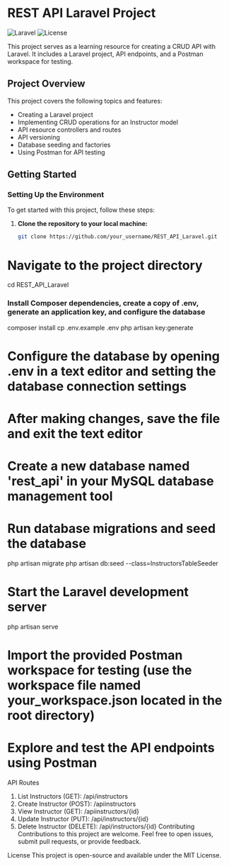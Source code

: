 # REST API Laravel Project

![Laravel](https://img.shields.io/badge/Laravel-8.x-red)
![License](https://img.shields.io/github/license/alaeddineth/REST_API_Laravel)

This project serves as a learning resource for creating a CRUD API with Laravel. It includes a Laravel project, API endpoints, and a Postman workspace for testing.

## Project Overview

This project covers the following topics and features:

- Creating a Laravel project
- Implementing CRUD operations for an Instructor model
- API resource controllers and routes
- API versioning
- Database seeding and factories
- Using Postman for API testing

## Getting Started

### Setting Up the Environment

To get started with this project, follow these steps:

1. **Clone the repository to your local machine:**

   ```bash
   git clone https://github.com/your_username/REST_API_Laravel.git
# Navigate to the project directory
cd REST_API_Laravel

### Install Composer dependencies, create a copy of .env, generate an application key, and configure the database
composer install
cp .env.example .env
php artisan key:generate

# Configure the database by opening .env in a text editor and setting the database connection settings
# After making changes, save the file and exit the text editor

# Create a new database named 'rest_api' in your MySQL database management tool

# Run database migrations and seed the database
php artisan migrate
php artisan db:seed --class=InstructorsTableSeeder

# Start the Laravel development server
php artisan serve

# Import the provided Postman workspace for testing (use the workspace file named your_workspace.json located in the root directory)
# Explore and test the API endpoints using Postman
API Routes
1. List Instructors (GET): /api/instructors
3. Create Instructor (POST): /apiinstructors
4. View Instructor (GET): /apiinstructors/{id}
5. Update Instructor (PUT): /api/instructors/{id}
6. Delete Instructor (DELETE): /api/instructors/{id}
Contributing
Contributions to this project are welcome. Feel free to open issues, submit pull requests, or provide feedback.

License
This project is open-source and available under the MIT License.


